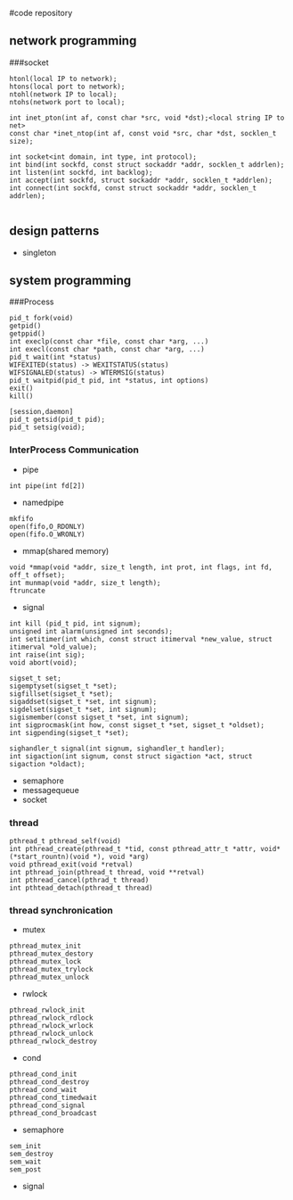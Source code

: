 #code repository 
## network programming
###socket
```shell
htonl(local IP to network);
htons(local port to network);
ntohl(network IP to local);
ntohs(network port to local);

int inet_pton(int af, const char *src, void *dst);<local string IP to net>
const char *inet_ntop(int af, const void *src, char *dst, socklen_t size);

int socket<int domain, int type, int protocol);
int bind(int sockfd, const struct sockaddr *addr, socklen_t addrlen);
int listen(int sockfd, int backlog);
int accept(int sockfd, struct sockaddr *addr, socklen_t *addrlen);
int connect(int sockfd, const struct sockaddr *addr, socklen_t addrlen);


```

## design patterns
- singleton
## system programming

###Process
```shell
pid_t fork(void)
getpid()
getppid()
int execlp(const char *file, const char *arg, ...)
int execl(const char *path, const char *arg, ...)
pid_t wait(int *status)
WIFEXITED(status) -> WEXITSTATUS(status)
WIFSIGNALED(status) -> WTERMSIG(status)
pid_t waitpid(pid_t pid, int *status, int options)
exit()
kill()

[session,daemon]
pid_t getsid(pid_t pid);
pid_t setsig(void);
```
### InterProcess Communication
- pipe
```shell
int pipe(int fd[2])	
```
- namedpipe
```shell
mkfifo
open(fifo,O_RDONLY)
open(fifo.O_WRONLY)
```
- mmap(shared memory)
```shell
void *mmap(void *addr, size_t length, int prot, int flags, int fd, off_t offset);
int munmap(void *addr, size_t length);
ftruncate
```
- signal
```shell
int kill (pid_t pid, int signum);
unsigned int alarm(unsigned int seconds);
int setitimer(int which, const struct itimerval *new_value, struct itimerval *old_value);
int raise(int sig);
void abort(void);

sigset_t set;
sigemptyset(sigset_t *set);
sigfillset(sigset_t *set);
sigaddset(sigset_t *set, int signum);
sigdelset(sigset_t *set, int signum);
sigismember(const sigset_t *set, int signum);
int sigprocmask(int how, const sigset_t *set, sigset_t *oldset);
int sigpending(sigset_t *set);

sighandler_t signal(int signum, sighandler_t handler);
int sigaction(int signum, const struct sigaction *act, struct sigaction *oldact);
```
- semaphore
- messagequeue
- socket

### thread
```shell
pthread_t pthread_self(void)
int pthread_create(pthread_t *tid, const pthread_attr_t *attr, void*(*start_rountn)(void *), void *arg)
void pthread_exit(void *retval)
int pthread_join(pthread_t thread, void **retval)
int pthread_cancel(pthrad_t thread)
int pthtead_detach(pthread_t thread)
```
### thread synchronication
- mutex
```shell
pthread_mutex_init
pthread_mutex_destory
pthread_mutex_lock
pthread_mutex_trylock
pthread_mutex_unlock
```
- rwlock
```shell
pthread_rwlock_init
pthread_rwlock_rdlock
pthread_rwlock_wrlock
pthread_rwlock_unlock
pthread_rwlock_destroy
```
- cond
```shell
pthread_cond_init
pthread_cond_destroy
pthread_cond_wait
pthread_cond_timedwait
pthread_cond_signal
pthread_cond_broadcast
```
- semaphore
```shell
sem_init
sem_destroy
sem_wait
sem_post
```
- signal
